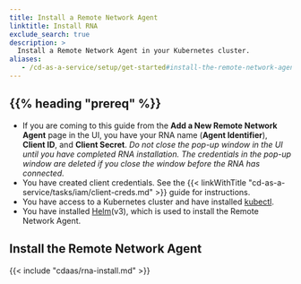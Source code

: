 ```yaml
---
title: Install a Remote Network Agent
linktitle: Install RNA
exclude_search: true
description: >
  Install a Remote Network Agent in your Kubernetes cluster.
aliases:
   - /cd-as-a-service/setup/get-started#install-the-remote-network-agent
---
```


<!--## Deployment targets

### Add a Kubernetes deployment target

[**Deployment Targets > Kubernetes**](https://console.cloud.armory.io/configuration/accounts/kubernetes)

For a deployment target to be available, you need to add it to Armory CD-as-a-Service.

How you add a deployment target depends on whether or not the Kubernetes cluster is accessible from the public internet. If it is, you add it through the **Configuration UI**, and no additional steps are needed. If it is not, you must first install a Remote Network Agent (RNA) on it and then add it through the **Configuration UI**.

For information about how to add a deployment target, see [Prepare your deployment target]({{< ref "get-started#prepare-your-deployment-target" >}}).
-->

## {{% heading "prereq" %}}

* If you are coming to this guide from the **Add a New Remote Network Agent** page in the UI, you have your RNA name (**Agent Identifier**), **Client ID**, and **Client Secret**. _Do not close the pop-up window in the UI until you have completed RNA installation. The credentials in the pop-up window are deleted if you close the window before the RNA has connected._
* You have created client credentials. See the {{< linkWithTitle "cd-as-a-service/tasks/iam/client-creds.md" >}} guide for instructions.
* You have access to a Kubernetes cluster and have installed [kubectl](https://kubernetes.io/docs/tasks/tools/).
* You have installed [Helm](https://helm.sh/)(v3), which is used to install the Remote Network Agent.

## Install the Remote Network Agent

{{< include "cdaas/rna-install.md" >}}